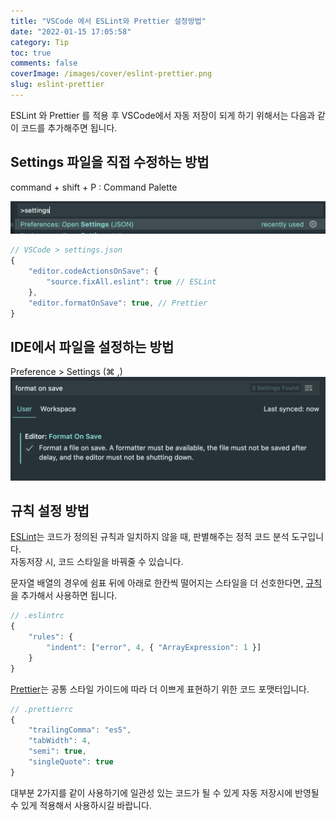 ```yaml
---
title: "VSCode 에서 ESLint와 Prettier 설정방법"
date: "2022-01-15 17:05:58"
category: Tip
toc: true
comments: false
coverImage: /images/cover/eslint-prettier.png
slug: eslint-prettier
---
```


ESLint 와 Prettier 를 적용 후 VSCode에서 자동 저장이 되게 하기 위해서는 다음과 같이 코드를 추가해주면 됩니다.
<!-- more -->

## Settings 파일을 직접 수정하는 방법
command + shift + P : Command Palette

![file open](/images/post/settings.png)

```js
// VSCode > settings.json
{
    "editor.codeActionsOnSave": {
        "source.fixAll.eslint": true // ESLint
    },
    "editor.formatOnSave": true, // Prettier
}
```
## IDE에서 파일을 설정하는 방법
Preference > Settings (⌘ ,)
![auto-save](/images/post/auto-save.png)

## 규칙 설정 방법
[ESLint](https://eslint.org/docs/user-guide/getting-started)는 코드가 정의된 규칙과 일치하지 않을 때, 판별해주는 정적 코드 분석 도구입니다. <br/> 자동저장 시, 코드 스타일을 바꿔줄 수 있습니다.

문자열 배열의 경우에 쉼표 뒤에 아래로 한칸씩 떨어지는 스타일을 더 선호한다면, [규칙](https://eslint.org/docs/rules/indent#:~:text=bar%2C%0Abaz%2C%0A%20%20%20%20%20%20qux%0A%5D%3B-,Examples,-of%20correct%20code)을 추가해서 사용하면 됩니다.

```js
// .eslintrc
{
    "rules": {
        "indent": ["error", 4, { "ArrayExpression": 1 }]
    }
}
```

[Prettier](https://prettier.io/docs/en/index.html)는 공통 스타일 가이드에 따라 더 이쁘게 표현하기 위한 코드 포맷터입니다.

```js
// .prettierrc
{
    "trailingComma": "es5",
    "tabWidth": 4,
    "semi": true,
    "singleQuote": true
}
```

대부분 2가지를 같이 사용하기에 일관성 있는 코드가 될 수 있게 자동 저장시에 반영될 수 있게 적용해서 사용하시길 바랍니다.
